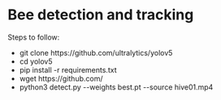 # Bee detection and tracking
Steps to follow:

<ul>
<li>git clone https://github.com/ultralytics/yolov5</li>
<li>cd yolov5</li>
 <li>pip install -r requirements.txt</li>
 <li>wget https://github.com/ </li>
 <li>python3 detect.py --weights best.pt --source hive01.mp4</li>
</ul>

